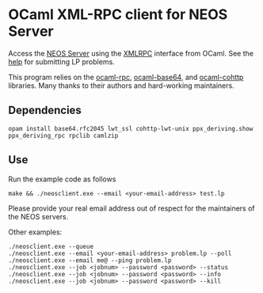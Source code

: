 OCaml XML-RPC client for NEOS Server
====================================

Access the [NEOS Server](https://neos-server.org/neos/) using the 
[XMLRPC](https://neos-server.org/neos/xml-rpc.html) interface from OCaml.
See the [help](https://neos-server.org/neos/solvers/lp:CPLEX/LP-help.html) 
for submitting LP problems.

This program relies on the [ocaml-rpc](https://github.com/mirage/ocaml-rpc), 
[ocaml-base64](https://github.com/mirage/ocaml-base64), and 
[ocaml-cohttp](https://github.com/mirage/ocaml-cohttp) libraries. Many 
thanks to their authors and hard-working maintainers.

Dependencies
------------

```
opam install base64.rfc2045 lwt_ssl cohttp-lwt-unix ppx_deriving.show ppx_deriving_rpc rpclib camlzip
```

Use
---

Run the example code as follows
```
make && ./neosclient.exe --email <your-email-address> test.lp

```

Please provide your real email address out of respect for the maintainers of 
the NEOS servers.

Other examples:
```
./neosclient.exe --queue
./neosclient.exe --email <your-email-address> problem.lp --poll
./neosclient.exe --email me@ --ping problem.lp
./neosclient.exe --job <jobnum> --password <password> --status
./neosclient.exe --job <jobnum> --password <password> --info
./neosclient.exe --job <jobnum> --password <password> --kill
```

